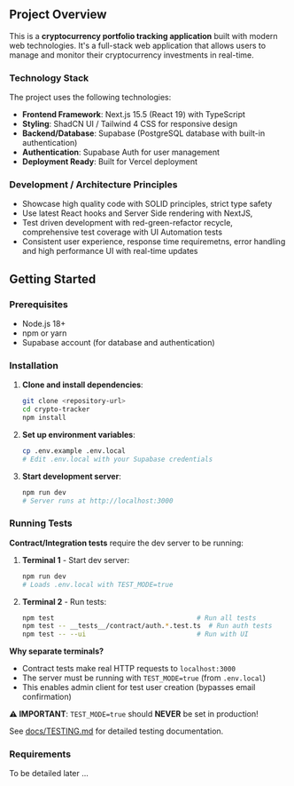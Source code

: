 ## Project Overview

This is a **cryptocurrency portfolio tracking application** built with modern web technologies. It's a full-stack web application that allows users to manage and monitor their cryptocurrency investments in real-time.

### Technology Stack

The project uses the following technologies:

- **Frontend Framework**: Next.js 15.5 (React 19) with TypeScript
- **Styling**: ShadCN UI / Tailwind 4 CSS for responsive design
- **Backend/Database**: Supabase (PostgreSQL database with built-in authentication)
- **Authentication**: Supabase Auth for user management
- **Deployment Ready**: Built for Vercel deployment

### Development / Architecture Principles
- Showcase high quality code with SOLID principles, strict type safety
- Use latest React hooks and Server Side rendering with NextJS, 
- Test driven development with red-green-refactor recycle, comprehensive test coverage with UI Automation tests 
- Consistent user experience, response time requiremetns, error handling and high performance UI with real-time updates

## Getting Started

### Prerequisites
- Node.js 18+ 
- npm or yarn
- Supabase account (for database and authentication)

### Installation

1. **Clone and install dependencies**:
   ```bash
   git clone <repository-url>
   cd crypto-tracker
   npm install
   ```

2. **Set up environment variables**:
   ```bash
   cp .env.example .env.local
   # Edit .env.local with your Supabase credentials
   ```

3. **Start development server**:
   ```bash
   npm run dev
   # Server runs at http://localhost:3000
   ```

### Running Tests

**Contract/Integration tests** require the dev server to be running:

1. **Terminal 1** - Start dev server:
   ```bash
   npm run dev
   # Loads .env.local with TEST_MODE=true
   ```

2. **Terminal 2** - Run tests:
   ```bash
   npm test                                    # Run all tests
   npm test -- __tests__/contract/auth.*.test.ts  # Run auth tests
   npm test -- --ui                            # Run with UI
   ```

**Why separate terminals?**
- Contract tests make real HTTP requests to `localhost:3000`
- The server must be running with `TEST_MODE=true` (from `.env.local`)
- This enables admin client for test user creation (bypasses email confirmation)

**⚠️ IMPORTANT**: `TEST_MODE=true` should **NEVER** be set in production!

See [docs/TESTING.md](docs/TESTING.md) for detailed testing documentation.

### Requirements
To be detailed later ...
